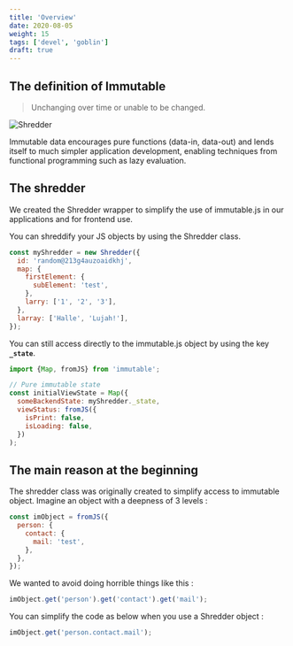 ```yaml
---
title: 'Overview'
date: 2020-08-05
weight: 15
tags: ['devel', 'goblin']
draft: true
---
```


## The definition of Immutable

> Unchanging over time or unable to be changed.

![Shredder](/img/goblin-blupi-shredder.png?width=600px)

Immutable data encourages pure functions (data-in, data-out) and lends itself to
much simpler application development, enabling techniques from functional
programming such as lazy evaluation.

## The shredder

We created the Shredder wrapper to simplify the use of immutable.js in our
applications and for frontend use.

You can shreddify your JS objects by using the Shredder class.

```js
const myShredder = new Shredder({
  id: 'random@213g4auzoaidkhj',
  map: {
    firstElement: {
      subElement: 'test',
    },
    larry: ['1', '2', '3'],
  },
  larray: ['Halle', 'Lujah!'],
});
```

You can still access directly to the immutable.js object by using the key
**`_state`**.

```js
import {Map, fromJS} from 'immutable';

// Pure immutable state
const initialViewState = Map({
  someBackendState: myShredder._state,
  viewStatus: fromJS({
    isPrint: false,
    isLoading: false,
  })
);
```

## The main reason at the beginning

The shredder class was originally created to simplify access to immutable
object. Imagine an object with a deepness of 3 levels :

```js
const imObject = fromJS({
  person: {
    contact: {
      mail: 'test',
    },
  },
});
```

We wanted to avoid doing horrible things like this :

```js
imObject.get('person').get('contact').get('mail');
```

You can simplify the code as below when you use a Shredder object :

```js
imObject.get('person.contact.mail');
```
